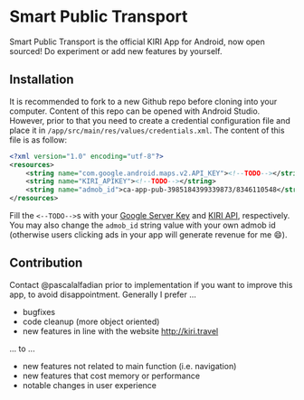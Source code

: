 Smart Public Transport
======================

Smart Public Transport is the official KIRI App for Android, now open sourced! Do experiment or add new features by yourself.

Installation
------------

It is recommended to fork to a new Github repo before cloning into your computer. Content of this repo can be opened with Android Studio. However, prior to that you need to create a credential configuration file and place it in `/app/src/main/res/values/credentials.xml`. The content of this file is as follow:

```xml
<?xml version="1.0" encoding="utf-8"?>
<resources>
    <string name="com.google.android.maps.v2.API_KEY"><!--TODO--></string>
    <string name="KIRI_APIKEY"><!--TODO--></string>
    <string name="admob_id">ca-app-pub-3985184399339873/8346110548</string>
</resources>
```

Fill the `<--TODO-->`s with your [Google Server Key](https://developers.google.com/maps/documentation/android/start#step_4_get_a_google_maps_api_key) and [KIRI API](http://static.kiri.travel/developer/), respectively. You may also change the `admob_id` string value with your own admob id (otherwise users clicking ads in your app will generate revenue for me :smile:).

Contribution
------------

Contact @pascalalfadian prior to implementation if you want to improve this app, to avoid disappointment. Generally I prefer ...

* bugfixes
* code cleanup (more object oriented)
* new features in line with the website http://kiri.travel

... to ...

* new features not related to main function (i.e. navigation)
* new features that cost memory or performance
* notable changes in user experience
